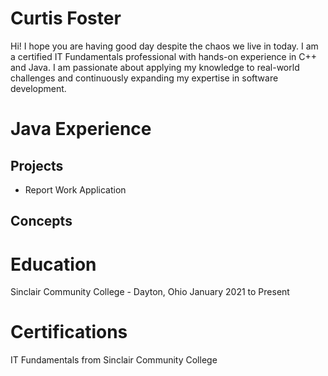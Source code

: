 # Curtis Foster
  Hi! I hope you are having good day despite the chaos we live in today. I am a certified IT Fundamentals professional with hands-on experience in C++ and Java. I am passionate about applying my knowledge to real-world challenges and continuously expanding my expertise in software development.

# Java Experience
## Projects
* Report Work Application

## Concepts

# Education
Sinclair Community College - Dayton, Ohio
January 2021 to Present
  
# Certifications
IT Fundamentals from Sinclair Community College
<!--
**curtispfoster/curtispfoster** is a ✨ _special_ ✨ repository because its `README.md` (this file) appears on your GitHub profile.

Here are some ideas to get you started:

- 🔭 I’m currently working on ...
- 🌱 I’m currently learning ...
- 👯 I’m looking to collaborate on ...
- 🤔 I’m looking for help with ...
- 💬 Ask me about ...
- 📫 How to reach me: ...
- 😄 Pronouns: ...
- ⚡ Fun fact: ...
-->
